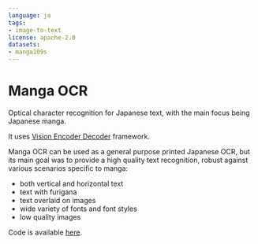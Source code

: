 ```yaml
---
language: ja
tags:
- image-to-text
license: apache-2.0
datasets:
- manga109s
---
```


# Manga OCR

Optical character recognition for Japanese text, with the main focus being Japanese manga.

It uses [Vision Encoder Decoder](https://huggingface.co/docs/transformers/model_doc/visionencoderdecoder) framework.

Manga OCR can be used as a general purpose printed Japanese OCR, but its main goal was to provide a high quality
text recognition, robust against various scenarios specific to manga:
- both vertical and horizontal text
- text with furigana
- text overlaid on images
- wide variety of fonts and font styles
- low quality images

Code is available [here](https://github.com/kha-white/manga_ocr).
